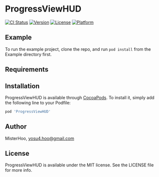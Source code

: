 # ProgressViewHUD

[![CI Status](https://img.shields.io/travis/MisterHoo/ProgressViewHUD.svg?style=flat)](https://travis-ci.org/MisterHoo/ProgressViewHUD)
[![Version](https://img.shields.io/cocoapods/v/ProgressViewHUD.svg?style=flat)](https://cocoapods.org/pods/ProgressViewHUD)
[![License](https://img.shields.io/cocoapods/l/ProgressViewHUD.svg?style=flat)](https://cocoapods.org/pods/ProgressViewHUD)
[![Platform](https://img.shields.io/cocoapods/p/ProgressViewHUD.svg?style=flat)](https://cocoapods.org/pods/ProgressViewHUD)

## Example

To run the example project, clone the repo, and run `pod install` from the Example directory first.

## Requirements

## Installation

ProgressViewHUD is available through [CocoaPods](https://cocoapods.org). To install
it, simply add the following line to your Podfile:

```ruby
pod 'ProgressViewHUD'
```

## Author

MisterHoo, yosu4.hoo@gmail.com

## License

ProgressViewHUD is available under the MIT license. See the LICENSE file for more info.
